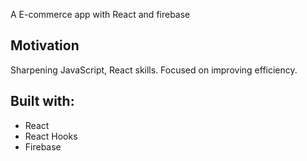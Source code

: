 

A  E-commerce app with React and firebase


## Motivation

Sharpening JavaScript, React skills. Focused on improving efficiency. 

## Built with:

- React
- React Hooks 
- Firebase





